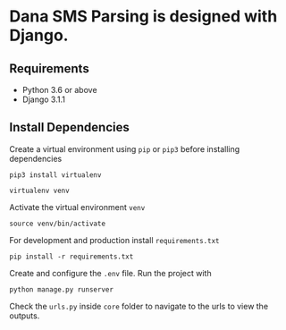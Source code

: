 # Dana SMS Parsing is designed with Django.

## Requirements 
* Python 3.6 or above
* Django 3.1.1

## Install Dependencies

Create a virtual environment using ```pip``` or ```pip3``` before installing dependencies

```
pip3 install virtualenv
```
```
virtualenv venv
```

Activate the virtual environment ```venv```

```
source venv/bin/activate
```

For development and production install ```requirements.txt``` 

``` 
pip install -r requirements.txt
```


Create and configure the ```.env``` file. Run the project with

```
python manage.py runserver
```


Check the ```urls.py``` inside ```core``` folder to navigate to the urls to view the outputs.